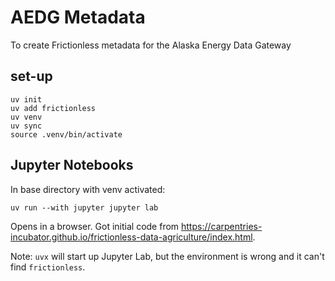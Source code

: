 # AEDG Metadata

To create Frictionless metadata for the Alaska Energy Data Gateway

## set-up

``` shell
uv init
uv add frictionless
uv venv
uv sync
source .venv/bin/activate
```

## Jupyter Notebooks

In base directory with venv activated:

```shell
uv run --with jupyter jupyter lab
```

Opens in a browser. Got initial code from https://carpentries-incubator.github.io/frictionless-data-agriculture/index.html.

Note: `uvx` will start up Jupyter Lab, but the environment is wrong and it can't find `frictionless`.
